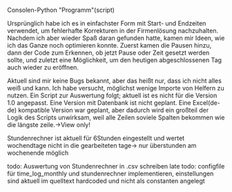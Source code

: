 Consolen-Python "Programm"(script)

Ursprünglich habe ich es in einfachster Form mit Start- und Endzeiten verwendet, um fehlerhafte Korrekturen in der Firmenlösung nachzuhalten. 
Nachdem ich aber wieder Spaß daran gefunden hatte, kamen mir Ideen, wie ich das Ganze noch optimieren konnte. Zuerst kamen die Pausen hinzu,
dann der Code zum Erkennen, ob jetzt Pause oder Zeit gesetzt werden sollte, und zuletzt eine Möglichkeit, um den heutigen abgeschlossenen Tag auch wieder zu eröffnen.

Aktuell sind mir keine Bugs bekannt, aber das heißt nur, dass ich nicht alles weiß und kann. Ich habe versucht, möglichst wenige Importe von Helfern zu nutzen.
Ein Script zur Auswertung folgt; aktuell ist es nicht für die Version 1.0 angepasst.
Eine Version mit Datenbank ist nicht geplant.
Eine Excel(de-de) kompatible Version war geplant, aber dadurch wird ein großteil der Logik des Scripts unwirksam, weil alle Zeilen soviele Spalten bekommen wie die längste zeile.->View only!

Stundenrechner ist aktuell für 6Stunden eingestellt und wertet wochendtage nicht in die gearbeiteten tage-> nur überstunden am wochenende möglich

todo: Auswertung von Stundenrechner in .csv schreiben
late todo: configfile für time_log_monthly und stundenrechner implementieren, einstellungen sind aktuell im quelltext hardcoded und nicht als constanten angelegt
